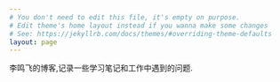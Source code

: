 ```yaml
---
# You don't need to edit this file, it's empty on purpose.
# Edit theme's home layout instead if you wanna make some changes
# See: https://jekyllrb.com/docs/themes/#overriding-theme-defaults
layout: page
---
```


李鸣飞的博客,记录一些学习笔记和工作中遇到的问题.
